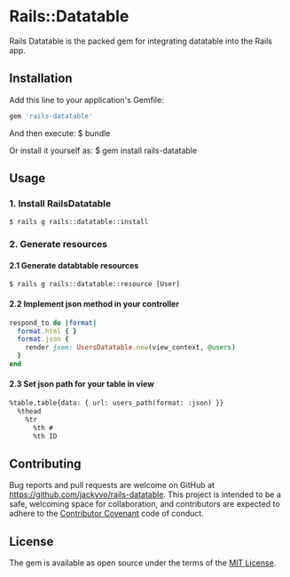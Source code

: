 # Rails::Datatable

Rails Datatable is the packed gem for integrating datatable into the Rails app.

## Installation

Add this line to your application's Gemfile:

```ruby
gem 'rails-datatable'
```

And then execute:
  $ bundle

Or install it yourself as:
  $ gem install rails-datatable

## Usage

### 1. Install RailsDatatable
	$ rails g rails::datatable::install

### 2. Generate resources
#### 2.1 Generate databtable resources
	
	$ rails g rails::datatable::resource [User]

#### 2.2 Implement json method in your controller
```ruby
respond_to do |format|
  format.html { }
  format.json {
    render json: UsersDatatable.new(view_context, @users)
  }
end
```

#### 2.3 Set json path for your table in view
```html
%table.table{data: { url: users_path(format: :json) }}
  %thead
    %tr
      %th #
      %th ID
```

## Contributing

Bug reports and pull requests are welcome on GitHub at https://github.com/jackyvo/rails-datatable. This project is intended to be a safe, welcoming space for collaboration, and contributors are expected to adhere to the [Contributor Covenant](http://contributor-covenant.org) code of conduct.

## License

The gem is available as open source under the terms of the [MIT License](https://opensource.org/licenses/MIT).
